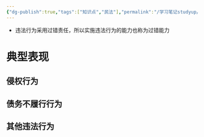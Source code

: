 ```yaml
---
{"dg-publish":true,"tags":["知识点","民法"],"permalink":"/学习笔记studyup/民法总论/违法行为/","dgPassFrontmatter":true,"created":"2024-07-14T18:52:34.595+08:00","updated":"2024-10-28T11:44:45.317+08:00"}
---
```


- 违法行为采用过错责任，所以实施违法行为的能力也称为过错能力
# 典型表现 
## 侵权行为
## 债务不履行行为
## 其他违法行为